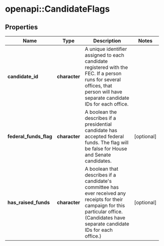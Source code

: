 # openapi::CandidateFlags


## Properties
Name | Type | Description | Notes
------------ | ------------- | ------------- | -------------
**candidate_id** | **character** |  A unique identifier assigned to each candidate registered with the FEC. If a person runs for several offices, that person will have separate candidate IDs for each office.  | 
**federal_funds_flag** | **character** | A boolean the describes if a presidential candidate has accepted federal funds. The flag will be false for House and Senate candidates. | [optional] 
**has_raised_funds** | **character** | A boolean that describes if a candidate&#39;s committee has ever received any receipts for their campaign for this particular office. (Candidates have separate candidate IDs for each office.) | [optional] 


